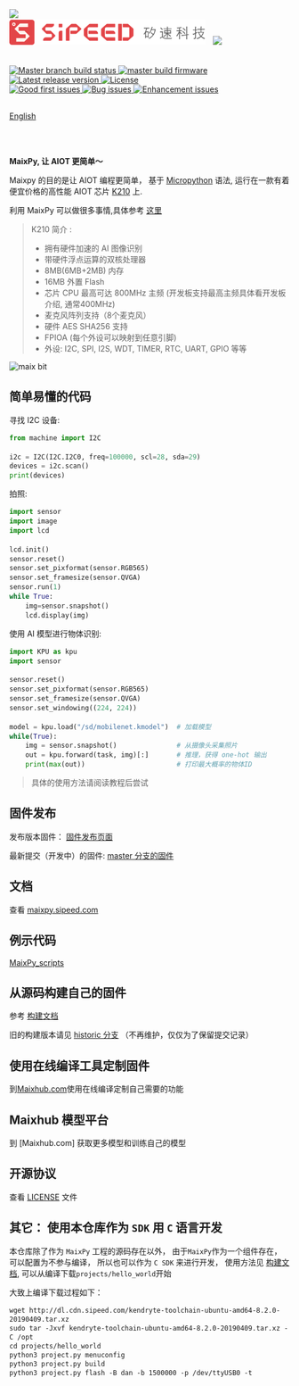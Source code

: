 <img height=200 src="assets/image/maixpy.png">

<br />


<div class="title_pic">
    <img src="assets/image/sipeed_logo.svg"  style="margin-right: 10px;" height=45> <img src="assets/image/micropython.png" height=50>
</div>

<br />
<br />

<a href="https://github.com/sipeed/MaixPy/actions">
    <img src="https://img.shields.io/github/workflow/status/Sipeed/MaixPy/compile%20test%20and%20publish?style=for-the-badge" alt="Master branch build status" />
</a>
<a href="http://dl.sipeed.com/MAIX/MaixPy/release/master/">
    <img src="https://img.shields.io/badge/download-master-ff69b4.svg?style=for-the-badge" alt="master build firmware" />
</a>
<a href="https://github.com/sipeed/MaixPy/releases">
    <img src="https://img.shields.io/github/release/sipeed/maixpy.svg?style=for-the-badge" alt="Latest release version" />
</a>
<a href="https://github.com/sipeed/MaixPy/blob/master/LICENSE.md">
    <img src="https://img.shields.io/badge/license-Apache%20v2.0-orange.svg?style=for-the-badge" alt="License" />
</a>

<br />

<a href="https://github.com/sipeed/MaixPy/issues?utf8=%E2%9C%93&q=is%3Aissue+label%3A%22good+first+issue%22">
    <img src="https://img.shields.io/github/issues/sipeed/maixpy/good%20first%20issue.svg?style=for-the-badge" alt="Good first issues" />
</a>
<a href="https://github.com/sipeed/MaixPy/issues?q=is%3Aopen+is%3Aissue+label%3Abug">
    <img src="https://img.shields.io/github/issues/sipeed/maixpy/bug.svg?style=for-the-badge" alt="Bug issues" />
</a>
<a href="https://github.com/sipeed/MaixPy/issues?q=is%3Aissue+is%3Aopen+label%3Aenhancement">
    <img src="https://img.shields.io/github/issues/sipeed/maixpy/enhancement.svg?style=for-the-badge" alt="Enhancement issues" />
</a>



<br/>
<br/>


[English](README.md)

<br />
<br />

**MaixPy, 让 AIOT 更简单～**

Maixpy 的目的是让 AIOT 编程更简单， 基于 [Micropython](http://www.micropython.org) 语法, 运行在一款有着便宜价格的高性能 AIOT 芯片 [K210](https://kendryte.com) 上.

利用 MaixPy 可以做很多事情,具体参考 [这里](https://maixpy.sipeed.com/zh/others/what_maix_do.html)

> K210 简介 : 
> * 拥有硬件加速的 AI 图像识别
> * 带硬件浮点运算的双核处理器
> * 8MB(6MB+2MB) 内存
> * 16MB 外置 Flash
> * 芯片 CPU 最高可达 800MHz 主频 (开发板支持最高主频具体看开发板介绍, 通常400MHz)
> * 麦克风阵列支持（8个麦克风）
> * 硬件 AES SHA256 支持
> * FPIOA (每个外设可以映射到任意引脚)
> * 外设: I2C, SPI, I2S, WDT, TIMER, RTC, UART, GPIO 等等


<img src="assets/image/maix_bit.png" height=500 alt="maix bit"/>

## 简单易懂的代码

寻找 I2C 设备:

```python
from machine import I2C

i2c = I2C(I2C.I2C0, freq=100000, scl=28, sda=29)
devices = i2c.scan()
print(devices)
```

拍照:

```python
import sensor
import image
import lcd

lcd.init()
sensor.reset()
sensor.set_pixformat(sensor.RGB565)
sensor.set_framesize(sensor.QVGA)
sensor.run(1)
while True:
    img=sensor.snapshot()
    lcd.display(img)
```

使用 AI 模型进行物体识别:
```python
import KPU as kpu
import sensor

sensor.reset()
sensor.set_pixformat(sensor.RGB565)
sensor.set_framesize(sensor.QVGA)
sensor.set_windowing((224, 224))

model = kpu.load("/sd/mobilenet.kmodel")  # 加载模型
while(True):
    img = sensor.snapshot()               # 从摄像头采集照片
    out = kpu.forward(task, img)[:]       # 推理，获得 one-hot 输出
    print(max(out))                       # 打印最大概率的物体ID
```
> 具体的使用方法请阅读教程后尝试


## 固件发布

发布版本固件： [固件发布页面](https://github.com/sipeed/MaixPy/releases)

最新提交（开发中）的固件: [master 分支的固件](http://dl.sipeed.com/MAIX/MaixPy/release/master/)

## 文档

查看 [maixpy.sipeed.com](https://maixpy.sipeed.com)

## 例示代码

[MaixPy_scripts](https://github.com/sipeed/MaixPy_scripts)

## 从源码构建自己的固件

参考 [构建文档](build.md)

旧的构建版本请见 [historic 分支](https://github.com/sipeed/MaixPy/tree/historic) （不再维护，仅仅为了保留提交记录）

## 使用在线编译工具定制固件

到[Maixhub.com](https://www.maixhub.com/compile.html)使用在线编译定制自己需要的功能

## Maixhub 模型平台

到 [Maixhub.com] 获取更多模型和训练自己的模型


## 开源协议

查看 [LICENSE](LICENSE.md) 文件

## 其它： 使用本仓库作为 `SDK` 用 `C` 语言开发

本仓库除了作为 `MaixPy` 工程的源码存在以外， 由于`MaixPy`作为一个组件存在， 可以配置为不参与编译， 所以也可以作为 `C SDK` 来进行开发， 使用方法见 [构建文档](build.md), 可以从编译下载`projects/hello_world`开始

大致上编译下载过程如下：

```
wget http://dl.cdn.sipeed.com/kendryte-toolchain-ubuntu-amd64-8.2.0-20190409.tar.xz
sudo tar -Jxvf kendryte-toolchain-ubuntu-amd64-8.2.0-20190409.tar.xz -C /opt
cd projects/hello_world
python3 project.py menuconfig
python3 project.py build
python3 project.py flash -B dan -b 1500000 -p /dev/ttyUSB0 -t
```

